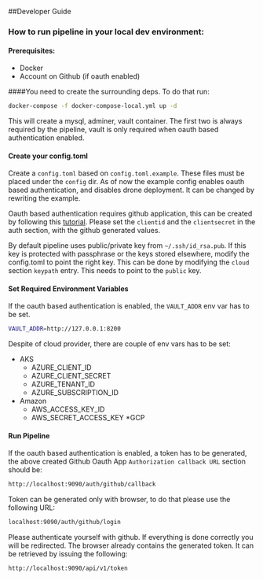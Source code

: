 ##Developer Guide

### How to run pipeline in your local dev environment:

#### Prerequisites:

* Docker
* Account on Github (if oauth enabled)

####You need to create the surrounding deps. To do that run:

``` bash
docker-compose -f docker-compose-local.yml up -d
``` 

This will create a mysql, adminer, vault container. The first two is always required by the pipeline,
vault is only required when oauth based authentication enabled.

#### Create your config.toml

Create a `config.toml` based on `config.toml.example`. These files must be placed under the `config` dir.
As of now the example config enables oauth based authentication, and disables drone deployment.
It can be changed by rewriting the example.

Oauth based authentication requires github application, this can be created by following this 
[tutorial](https://developer.github.com/apps/building-oauth-apps/creating-an-oauth-app/).
Please set the `clientid` and the `clientsecret` in the auth section, with the github generated values.

By default pipeline uses public/private key from `~/.ssh/id_rsa.pub`. If this key is protected with
passphrase or the keys stored elsewhere, modify the config.toml to point the right key. This can be done
by modifying the `cloud` section `keypath` entry. This needs to point to the `public` key.

#### Set Required Environment Variables

If the oauth based authentication is enabled, the `VAULT_ADDR` env var has to be set.

```bash
VAULT_ADDR=http://127.0.0.1:8200
```

Despite of cloud provider, there are couple of env vars has to be set:

* AKS
   * AZURE_CLIENT_ID
   * AZURE_CLIENT_SECRET
   * AZURE_TENANT_ID
   * AZURE_SUBSCRIPTION_ID
* Amazon
   * AWS_ACCESS_KEY_ID
   * AWS_SECRET_ACCESS_KEY
*GCP

#### Run Pipeline

If the oauth based authentication is enabled, a token has to be generated,
the above created Github Oauth App `Authorization callback URL` section should be:

```bash
http://localhost:9090/auth/github/callback
```

Token can be generated only with browser, to do that please use the following URL:

```bash
localhost:9090/auth/github/login
```

Please authenticate yourself with github. If everything is done correctly you will be redirected.
The browser already contains the generated token. It can be retrieved by issuing the following:

```bash
http://localhost:9090/api/v1/token
```
